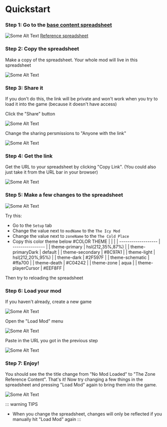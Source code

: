 # Quickstart
### Step 1: Go to the [base content spreadsheet](https://docs.google.com/spreadsheets/d/1BS4btC1UNcmz3orID6nz_AM2BFF9685I0EcfTtpwb14/edit#gid=1867446837)
![Some Alt Text](../images/mods/sheet.png)
[Reference spreadsheet](https://docs.google.com/spreadsheets/d/1BS4btC1UNcmz3orID6nz_AM2BFF9685I0EcfTtpwb14/edit#gid=1867446837)

### Step 2: Copy the spreadsheet
Make a copy of the spreadsheet. Your whole mod will live in this spreadsheet

![Some Alt Text](../images/mods/copy.png)

### Step 3: Share it
If you don't do this, the link will be private and won't work when you try to load it into the game (because it doesn't have access)

Click the "Share" button

![Some Alt Text](../images/mods/share.png)

Change the sharing persmissions to "Anyone with the link"

![Some Alt Text](../images/mods/getLinkBefore.png)

### Step 4: Get the link
Get the URL to your spreadsheet by clicking "Copy Link". (You could also just take it from the URL bar in your browser)

![Some Alt Text](../images/mods/getLinkAfter.png)


### Step 5: Make a few changes to the spreadsheet
![Some Alt Text](../images/mods/firstEdit.gif)

Try this:
* Go to the `Setup` tab
* Change the value next to `modName` to the `The Icy Mod`
* Change the value next to `zoneName` to the `The Cold Place`
* Copy this color theme below #COLOR THEME
  |                     |                  |
  | ------------------- | ---------------- |
  | theme-primary       | hsl(212,35%,87%) |
  | theme-primaryDark   | default |
  | theme-secondary     | #8C97A1 |
  | theme-light         | hsl(212,20%,95%) |
  | theme-dark          | #2F597F |
  | theme-schematic     | #ffa700 |
  | theme-death         | #C04242 |
  | theme-zone          | aqua |
  | theme-playerCursor  | #EEF8FF |

Then try to reloading the spreadsheet
<br>


### Step 6: Load your mod

If you haven't already, create a new game

![Some Alt Text](../images/mods/createNewGame.png)

Open the "Load Mod" menu

![Some Alt Text](../images/mods/loadMod.png)

Paste in the URL you got in the previous step

![Some Alt Text](../images/mods/enterUrl.png)

### Step 7: Enjoy!

You should see the the title change from "No Mod Loaded" to "The Zone Reference Content". That's it! Now try changing a few things in the spreadsheet and pressing "Load Mod" again to bring them into the game.

![Some Alt Text](../images/mods/modLoaded.png)

::: warning TIPS
* When you change the spreadsheet, changes will only be reflected if you manually hit "Load Mod" again
:::